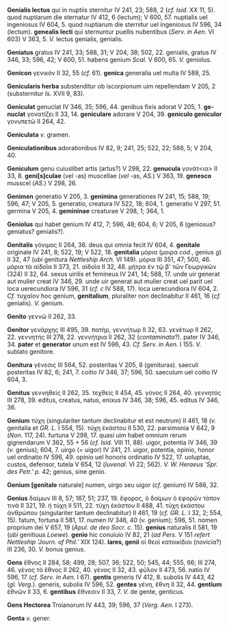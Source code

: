 **Genialis lectus** qui in nuptiis sternitur IV 241, 23; 588, 2 (*cf.
Isid.* XX 11, 5). quod nuptiarum die sternatur IV 412, 6 (lectum); V
600, 57. nuptialis uel ingeniosus IV 604, 5. quod nuptiarum die
sternitur uel ingeniosus IV 596, 34 (lectum). **genealis lecti** qui
sternuntur puellis nubentibus (*Serv. in Aen.* VI 603) V 363, 5. *V.*
lectus genialis, genialis.

**Geniatus** gratus IV 241, 33; 588, 31; V 204, 38; 502, 22. genialis,
gratus IV 346, 33; 596, 42; V 600, 51. habens genium *Scal.* V 600, 65.
*V.* geniolus.

**Genicon** γενικόν II 32, 55 (*cf.* 61). **genica** generalia uel multa
IV 588, 25.

**Genicularis herba** substenditur ob iscorpionum uim repellendam V 205,
2 (substernitur *Is.* XVII 9, 83).

**Geniculat** genuclat IV 346, 35; 596, 44. genibus fixis adorat V
205, 1. **ge­nuclat** γονατίζει II 33, 14. **geniculare** adorare V 204,
39. **geniculo geniculor** γονυπετῶ II 264, 42.

**Geniculata** *v.* gramen.

**Geniculationibus** adorationibus IV 82, 9; 241, 25; 522, 22; 588, 5; V
204, 40.

**Geniculum** genu cuiuslibet artis (artus?) V 298, 22. **genucula**
γονάτ\<ια\> II 33, 8. **geni[s]culae** (*vel* -as) muscellae (*vel*
-as, *AS.*) V 363, 19. **genesco** musscel (*AS.*) V 298, 26.

**Genimen** generatio V 205, 3. **genimina** generationes IV 241, 15;
588, 19; 596, 47; V 205, 5. generatio, creatura IV 522, 18; 604, 1.
generatio V 297, 51. germina V 205, 4. **gemininae** creaturae V 298, 1;
364, 1.

**Geniolus** qui habet genium IV 412, 7; 596, 48; 604, 6; V 205, 6
(geniosus? geniatus? genialis?).

**Genitalis** γόνιμος II 264, 36. deus qui omnia fecit IV 604, 4.
**genitale** originale IV 241, 8; 522, 19; V 522, 18. **genitalia**
μόρια (μοιρα *cod.*, genius *g*) II 32, 47 (*ubi* genitura *Nettleship
Arch.* VI 149). μόρια III 351, 47; 500, 46. μόρια τὰ αἰδοῖα II 373, 21.
αἰδοῖα II 32, 48. μήτρα ἐν τῷ β' τῶν Γεωργικῶν (324) II 32, 64. sexus
uirilis et femineus IV 241, 14; 588, 17. unde uir generat aut mulier
creat IV 346, 29. unde uir generat aut mulier creat uel parit uel loca
uerecundiora IV 596, 31 (*cf. c* IV 588, 17). loca uerecundiora IV 604,
2. *Cf.* τυχαῖον hoc genium, **genitalium**, pluraliter non declinabitur
II 461, 16 (*cf.* genialis). *V.* genium.

**Genito** γεννῶ II 262, 33.

**Genitor** γενάρχης III 495, 39. πατήρ, γεννήτωρ II 32, 63. γενέτωρ II
262, 22. γεννητής III 278, 22. γεννήτρια II 262, 32 (*contaminata*?).
pater IV 346, 34. **pater** et **generator** unum est IV 596, 43. *Cf.
Serv. in Aen.* I 155. *V.* sublato genitore.

**Genitura** γένεσις III 564, 52. posteritas V 205, 8 (genituras).
saeculi posteritas IV 82, 6; 241, 7. coitio IV 346, 37; 596, 50.
saeculum uel coitio IV 604, 3.

**Genitus** γεννηθείς II 262, 35. τεχθείς II 454, 45. γόνος II 264, 40.
γεννητός III 278, 39. editus, creatus, natus, enixus IV 346, 38; 596,
45. editus IV 346, 36.

**Genium** τύχη (singulariter tantum declinabitur et est neutrum) II
461, 18 (*v.* genitalia et *GR. L.* I 554, 15). τύχη ἑκάστου II 530, 22.
parsimonia V 642, 9 (*Non.* 117, 24). furtuna V 298, 17. quasi uim habet
omnium rerum gignendarum V 362, 55 + 56 (*cf. Isid.* VIII 11, 88).
uigor, potentia IV 346, 39 (*v.* genius); 604, 7. uirgo (= uigor) IV
241, 21. uigor, potentia, opinio, honor uel ordinatio IV 596, 49. opinio
uel honoris ordinatio IV 522, 17. uoluptas, custos, defensor, tutela V
654, 12 (*Iuvenal.* VI 22; 562). *V. W. Heraeus 'Spr. des Petr.' p.*
42; genius, sine genio.

**Genium [genitale** naturale] numen, uirgo seu uigor (*cf.* genium)
IV 588, 32.

**Genius** δαίμων III 8, 57; 167, 51; 237, 19. ἔφορος, ὁ δαίμων ὁ ἐφορῶν
τόπον τινά II 321, 19. ἡ τύχη II 511, 22. τύχη ἑκάστου II 488, 41. τύχη
ἑκάστου ἀνθρώπου (singulariter tantum declinabitur) II 461, 19 (*cf. GR.
L.* I 32, 2; 554, 15). fatum, fortuna II 581, 17. numen IV 346, 40 (*v.*
genium); 596, 51. nomen proprium dei V 657, 19 (*Apul. de deo Socr. c.*
15). **genius** naturalis II 581, 19 (*ubi* genitiuus *Loewe*).
**genio** hic conuiuio IV 82, 21 (*ad Pers.* V 151 *refert Nettleship
'Journ. of Phil.'* XIX 124). **lares, genii** οἱ θεοὶ κατοικίδιοι
(*novicia*?) III 236, 30. *V.* bonus genius.

**Gens** ἔθνος II 284, 58; 499, 28; 507, 36; 522, 50; 545, 44; 555, 66;
III 274, 46. γένος τὸ ἔθνος II 262, 40. γένος II 32, 43. φῦλον II 473,
56. natio IV 596, 17 (*cf. Serv. in Aen.* I 67). **gentis** generis IV
412, 8. subolis IV 443, 42 (*gl. Verg.*). generis, subolis IV 596, 52.
**gentes** γένη, ἔθνη II 32, 44. **gentium** ἐθνῶν II 33, 6.
**gentibus** ἔθνεσιν II 33, 7. *V.* de gente, genticus.

**Gens Hectorea** Troianorum IV 443, 39; 596, 37 (*Verg. Aen.* I 273).

**Genta** *v.* gener.
